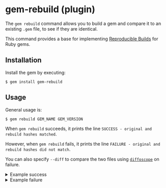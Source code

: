 # gem-rebuild (plugin)

The `gem rebuild` command allows you to build a gem and compare it to an existing `.gem` file, to see if they are identical.

This command provides a base for implementing [Reproducible Builds](https://reproducible-builds.org/) for Ruby gems.

## Installation

Install the gem by executing:

    $ gem install gem-rebuild

## Usage

General usage is:

    $ gem rebuild GEM_NAME GEM_VERSION

When `gem rebuild` succeeds, it prints the line `SUCCESS - original and rebuild hashes matched`.

However, when `gem rebuild` fails, it prints the line `FAILURE - original and rebuild hashes did not match`.

You can also specify `--diff` to compare the two files using [`diffoscope`](https://diffoscope.org/) on failure.

<details>
<summary>Example success</summary>

```
~/test$ git clone --quiet https://github.com/duckinator/okay.git
~/test$ cd okay
~/test/okay$ git checkout v12.0.3
HEAD is now at 40fe265 Merge pull request #16 from duckinator/bump-deps
puppy@orthrus:~/test/okay$ gem rebuild okay 12.0.3
Fetching okay-12.0.3.gem
Downloaded okay version 12.0.3 as /tmp/gem_rebuild20240130-73307-ai5jxs/old/okay-12.0.3.gem.
  Successfully built RubyGem
  Name: okay
  Version: 12.0.3
  File: okay-12.0.3.gem

Built at: 2024-01-01 08:05:03 EST (1704114303)
Original build saved to:   /tmp/gem_rebuild20240130-73307-ai5jxs/old/okay-12.0.3.gem
Reproduced build saved to: /tmp/gem_rebuild20240130-73307-ai5jxs/new/okay-12.0.3.gem
Working directory: /usr/home/puppy/test/okay

Hash comparison:
  c6017966f3498623910f9a4a7bfcbd98ebab881f0e1315491b3340afa2e20b1c      /tmp/gem_rebuild20240130-73307-ai5jxs/old/okay-12.0.3.gem
  c6017966f3498623910f9a4a7bfcbd98ebab881f0e1315491b3340afa2e20b1c      /tmp/gem_rebuild20240130-73307-ai5jxs/new/okay-12.0.3.gem

SUCCESS - original and rebuild hashes matched
~/test/okay$
```

</details>

<details>
<summary>Example failure</summary>

```
~/test/okay$ echo "# some change" >> lib/okay.rb
~/test/okay$ gem rebuild okay 12.0.3
Fetching okay-12.0.3.gem
Downloaded okay version 12.0.3 as /tmp/gem_rebuild20240130-73881-x2dknj/old/okay-12.0.3.gem.
WARNING:  open-ended dependency on cacert (>= 0) is not recommended
  use a bounded requirement, such as "~> x.y"
WARNING:  See https://guides.rubygems.org/specification-reference/ for help
  Successfully built RubyGem
  Name: okay
  Version: 12.0.3
  File: okay-12.0.3.gem

Built at: 2024-01-01 08:05:03 EST (1704114303)
Original build saved to:   /tmp/gem_rebuild20240130-73881-x2dknj/old/okay-12.0.3.gem
Reproduced build saved to: /tmp/gem_rebuild20240130-73881-x2dknj/new/okay-12.0.3.gem
Working directory: /usr/home/puppy/test/okay

Hash comparison:
  c6017966f3498623910f9a4a7bfcbd98ebab881f0e1315491b3340afa2e20b1c      /tmp/gem_rebuild20240130-73881-x2dknj/old/okay-12.0.3.gem
  8910ae67d46e9cccc59c2a2dd08b29ddf03ac703bc95bcc7f69e1722926def94      /tmp/gem_rebuild20240130-73881-x2dknj/new/okay-12.0.3.gem

FAILURE - original and rebuild hashes did not match
~/test/okay$
```

## Development

After checking out the repo, run `bin/setup` to install dependencies. Then, run `rake spec` to run the tests. You can also run `bin/console` for an interactive prompt that will allow you to experiment.

To install this gem onto your local machine, run `bundle exec rake install`. To release a new version, update the version number in `version.rb`, and then run `bundle exec rake release`, which will create a git tag for the version, push git commits and the created tag, and push the `.gem` file to [rubygems.org](https://rubygems.org).

## Contributing

Bug reports and pull requests are welcome on GitHub at https://github.com/duckinator/gem-rebuild. This project is intended to be a safe, welcoming space for collaboration, and contributors are expected to adhere to the [code of conduct](https://github.com/duckinator/gem-rebuild/blob/main/CODE_OF_CONDUCT.md).

## License

The gem is available as open source under the terms of the [MIT License](https://opensource.org/licenses/MIT).

## Code of Conduct

Everyone interacting in the gem-rebuild project's codebases, issue trackers, chat rooms and mailing lists is expected to follow the [code of conduct](https://github.com/duckinator/gem-rebuild/blob/main/CODE_OF_CONDUCT.md).
